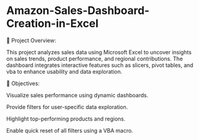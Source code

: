 # Amazon-Sales-Dashboard-Creation-in-Excel
📌 Project Overview:

This project analyzes sales data using Microsoft Excel to uncover insights on sales trends, product performance, and regional contributions. The dashboard integrates interactive features such as slicers, pivot tables, and vba to enhance usability and data exploration.

🎯 Objectives:

Visualize sales performance using dynamic dashboards.

Provide filters for user-specific data exploration.

Highlight top-performing products and regions.

Enable quick reset of all filters using a VBA macro.
